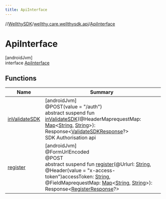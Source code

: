 ```yaml
---
title: ApiInterface
---
```

//[WellthySDK](../../../index.html)/[wellthy.care.wellthysdk.api](../index.html)/[ApiInterface](index.html)



# ApiInterface



[androidJvm]\
interface [ApiInterface](index.html)



## Functions


| Name | Summary |
|---|---|
| [inValidateSDK](in-validate-s-d-k.html) | [androidJvm]<br>@POST(value = "/auth")<br>abstract suspend fun [inValidateSDK](in-validate-s-d-k.html)(@HeaderMaprequestMap: [Map](https://kotlinlang.org/api/latest/jvm/stdlib/kotlin.collections/-map/index.html)&lt;[String](https://kotlinlang.org/api/latest/jvm/stdlib/kotlin/-string/index.html), [String](https://kotlinlang.org/api/latest/jvm/stdlib/kotlin/-string/index.html)&gt;): Response&lt;[ValidateSDKResponse](../../wellthy.care.wellthysdk.data.onboarding/-validate-s-d-k-response/index.html)?&gt;<br>SDK Authorisation api |
| [register](register.html) | [androidJvm]<br>@FormUrlEncoded<br>@POST<br>abstract suspend fun [register](register.html)(@Urlurl: [String](https://kotlinlang.org/api/latest/jvm/stdlib/kotlin/-string/index.html), @Header(value = "x-access-token")accessToken: [String](https://kotlinlang.org/api/latest/jvm/stdlib/kotlin/-string/index.html), @FieldMaprequestMap: [Map](https://kotlinlang.org/api/latest/jvm/stdlib/kotlin.collections/-map/index.html)&lt;[String](https://kotlinlang.org/api/latest/jvm/stdlib/kotlin/-string/index.html), [String](https://kotlinlang.org/api/latest/jvm/stdlib/kotlin/-string/index.html)&gt;): Response&lt;[RegisterResponse](../../wellthy.care.wellthysdk.data.onboarding/-register-response/index.html)?&gt; |

